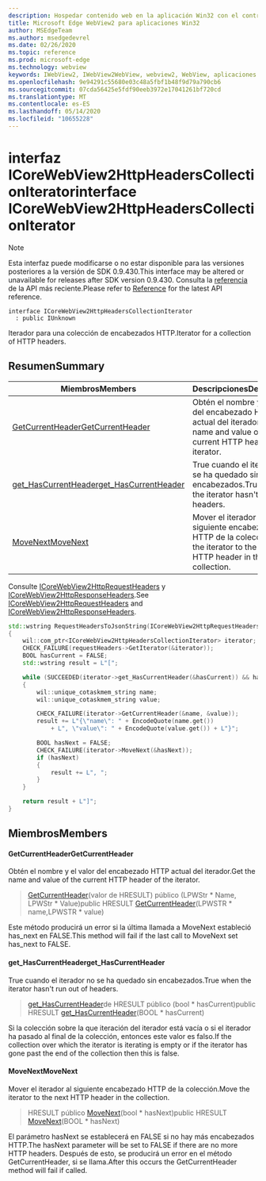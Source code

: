 ```yaml
---
description: Hospedar contenido web en la aplicación Win32 con el control Microsoft Edge WebView2
title: Microsoft Edge WebView2 para aplicaciones Win32
author: MSEdgeTeam
ms.author: msedgedevrel
ms.date: 02/26/2020
ms.topic: reference
ms.prod: microsoft-edge
ms.technology: webview
keywords: IWebView2, IWebView2WebView, webview2, WebView, aplicaciones Win32, Win32, Edge, ICoreWebView2, ICoreWebView2Host, control de explorador, HTML Edge
ms.openlocfilehash: 9e94291c55680e03c48a5fbf1b48f9d79a790cb6
ms.sourcegitcommit: 07cda56425e5fdf90eeb3972e17041261bf720cd
ms.translationtype: MT
ms.contentlocale: es-ES
ms.lasthandoff: 05/14/2020
ms.locfileid: "10655228"
---
```

# <span data-ttu-id="e83b5-104">interfaz ICoreWebView2HttpHeadersCollectionIterator</span><span class="sxs-lookup"><span data-stu-id="e83b5-104">interface ICoreWebView2HttpHeadersCollectionIterator</span></span> 

> [!NOTE]
> <span data-ttu-id="e83b5-105">Esta interfaz puede modificarse o no estar disponible para las versiones posteriores a la versión de SDK 0.9.430.</span><span class="sxs-lookup"><span data-stu-id="e83b5-105">This interface may be altered or unavailable for releases after SDK version 0.9.430.</span></span> <span data-ttu-id="e83b5-106">Consulta la [referencia](../../../webview2-api-reference.md) de la API más reciente.</span><span class="sxs-lookup"><span data-stu-id="e83b5-106">Please refer to [Reference](../../../webview2-api-reference.md) for the latest API reference.</span></span>

```
interface ICoreWebView2HttpHeadersCollectionIterator
  : public IUnknown
```

<span data-ttu-id="e83b5-107">Iterador para una colección de encabezados HTTP.</span><span class="sxs-lookup"><span data-stu-id="e83b5-107">Iterator for a collection of HTTP headers.</span></span>

## <span data-ttu-id="e83b5-108">Resumen</span><span class="sxs-lookup"><span data-stu-id="e83b5-108">Summary</span></span>

 <span data-ttu-id="e83b5-109">Miembros</span><span class="sxs-lookup"><span data-stu-id="e83b5-109">Members</span></span>                        | <span data-ttu-id="e83b5-110">Descripciones</span><span class="sxs-lookup"><span data-stu-id="e83b5-110">Descriptions</span></span>
--------------------------------|---------------------------------------------
[<span data-ttu-id="e83b5-111">GetCurrentHeader</span><span class="sxs-lookup"><span data-stu-id="e83b5-111">GetCurrentHeader</span></span>](#getcurrentheader) | <span data-ttu-id="e83b5-112">Obtén el nombre y el valor del encabezado HTTP actual del iterador.</span><span class="sxs-lookup"><span data-stu-id="e83b5-112">Get the name and value of the current HTTP header of the iterator.</span></span>
[<span data-ttu-id="e83b5-113">get_HasCurrentHeader</span><span class="sxs-lookup"><span data-stu-id="e83b5-113">get_HasCurrentHeader</span></span>](#get_hascurrentheader) | <span data-ttu-id="e83b5-114">True cuando el iterador no se ha quedado sin encabezados.</span><span class="sxs-lookup"><span data-stu-id="e83b5-114">True when the iterator hasn't run out of headers.</span></span>
[<span data-ttu-id="e83b5-115">MoveNext</span><span class="sxs-lookup"><span data-stu-id="e83b5-115">MoveNext</span></span>](#movenext) | <span data-ttu-id="e83b5-116">Mover el iterador al siguiente encabezado HTTP de la colección.</span><span class="sxs-lookup"><span data-stu-id="e83b5-116">Move the iterator to the next HTTP header in the collection.</span></span>

<span data-ttu-id="e83b5-117">Consulte [ICoreWebView2HttpRequestHeaders](ICoreWebView2HttpRequestHeaders.md) y [ICoreWebView2HttpResponseHeaders](ICoreWebView2HttpResponseHeaders.md).</span><span class="sxs-lookup"><span data-stu-id="e83b5-117">See [ICoreWebView2HttpRequestHeaders](ICoreWebView2HttpRequestHeaders.md) and [ICoreWebView2HttpResponseHeaders](ICoreWebView2HttpResponseHeaders.md).</span></span> 

```cpp
std::wstring RequestHeadersToJsonString(ICoreWebView2HttpRequestHeaders* requestHeaders)
{
    wil::com_ptr<ICoreWebView2HttpHeadersCollectionIterator> iterator;
    CHECK_FAILURE(requestHeaders->GetIterator(&iterator));
    BOOL hasCurrent = FALSE;
    std::wstring result = L"[";

    while (SUCCEEDED(iterator->get_HasCurrentHeader(&hasCurrent)) && hasCurrent)
    {
        wil::unique_cotaskmem_string name;
        wil::unique_cotaskmem_string value;

        CHECK_FAILURE(iterator->GetCurrentHeader(&name, &value));
        result += L"{\"name\": " + EncodeQuote(name.get())
            + L", \"value\": " + EncodeQuote(value.get()) + L"}";

        BOOL hasNext = FALSE;
        CHECK_FAILURE(iterator->MoveNext(&hasNext));
        if (hasNext)
        {
            result += L", ";
        }
    }

    return result + L"]";
}
```

## <span data-ttu-id="e83b5-118">Miembros</span><span class="sxs-lookup"><span data-stu-id="e83b5-118">Members</span></span>

#### <span data-ttu-id="e83b5-119">GetCurrentHeader</span><span class="sxs-lookup"><span data-stu-id="e83b5-119">GetCurrentHeader</span></span> 

<span data-ttu-id="e83b5-120">Obtén el nombre y el valor del encabezado HTTP actual del iterador.</span><span class="sxs-lookup"><span data-stu-id="e83b5-120">Get the name and value of the current HTTP header of the iterator.</span></span>

> <span data-ttu-id="e83b5-121">[GetCurrentHeader](#getcurrentheader)(valor de HRESULT) público (LPWStr \* Name, LPWStr \* Value)</span><span class="sxs-lookup"><span data-stu-id="e83b5-121">public HRESULT [GetCurrentHeader](#getcurrentheader)(LPWSTR \* name,LPWSTR \* value)</span></span>

<span data-ttu-id="e83b5-122">Este método producirá un error si la última llamada a MoveNext estableció has_next en FALSE.</span><span class="sxs-lookup"><span data-stu-id="e83b5-122">This method will fail if the last call to MoveNext set has_next to FALSE.</span></span>

#### <span data-ttu-id="e83b5-123">get_HasCurrentHeader</span><span class="sxs-lookup"><span data-stu-id="e83b5-123">get_HasCurrentHeader</span></span> 

<span data-ttu-id="e83b5-124">True cuando el iterador no se ha quedado sin encabezados.</span><span class="sxs-lookup"><span data-stu-id="e83b5-124">True when the iterator hasn't run out of headers.</span></span>

> <span data-ttu-id="e83b5-125">[get_HasCurrentHeader](#get_hascurrentheader)de HRESULT público (bool \* hasCurrent)</span><span class="sxs-lookup"><span data-stu-id="e83b5-125">public HRESULT [get_HasCurrentHeader](#get_hascurrentheader)(BOOL \* hasCurrent)</span></span>

<span data-ttu-id="e83b5-126">Si la colección sobre la que iteración del iterador está vacía o si el iterador ha pasado al final de la colección, entonces este valor es falso.</span><span class="sxs-lookup"><span data-stu-id="e83b5-126">If the collection over which the iterator is iterating is empty or if the iterator has gone past the end of the collection then this is false.</span></span>

#### <span data-ttu-id="e83b5-127">MoveNext</span><span class="sxs-lookup"><span data-stu-id="e83b5-127">MoveNext</span></span> 

<span data-ttu-id="e83b5-128">Mover el iterador al siguiente encabezado HTTP de la colección.</span><span class="sxs-lookup"><span data-stu-id="e83b5-128">Move the iterator to the next HTTP header in the collection.</span></span>

> <span data-ttu-id="e83b5-129">HRESULT público [MoveNext](#movenext)(bool \* hasNext)</span><span class="sxs-lookup"><span data-stu-id="e83b5-129">public HRESULT [MoveNext](#movenext)(BOOL \* hasNext)</span></span>

<span data-ttu-id="e83b5-130">El parámetro hasNext se establecerá en FALSE si no hay más encabezados HTTP.</span><span class="sxs-lookup"><span data-stu-id="e83b5-130">The hasNext parameter will be set to FALSE if there are no more HTTP headers.</span></span> <span data-ttu-id="e83b5-131">Después de esto, se producirá un error en el método GetCurrentHeader, si se llama.</span><span class="sxs-lookup"><span data-stu-id="e83b5-131">After this occurs the GetCurrentHeader method will fail if called.</span></span>

